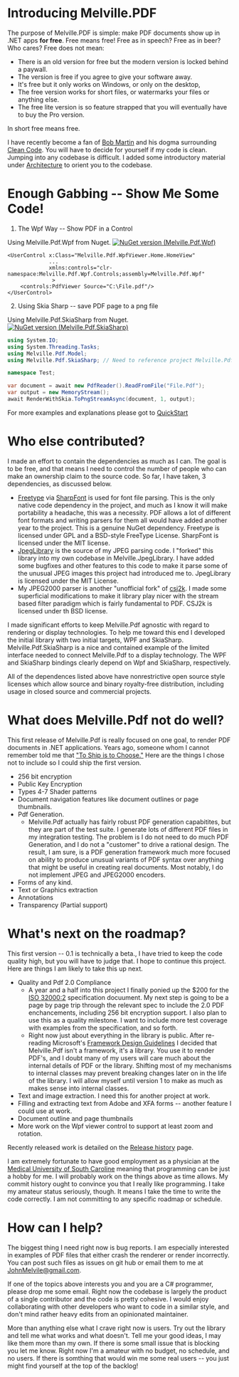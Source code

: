 # Introducing Melville.PDF

The purpose of Melville.PDF is simple:  make PDF documents show up in .NET apps __for free__.
Free means free! Free as in speech?  Free as in beer? Who cares?  Free does not mean:
- There is an old version for free but the modern version is locked behind a paywall.
- The version is free if you agree to give your software away.
- It's free but it only works on Windows, or only on the desktop,
- The free version works for short files, or watermarks your files or anything else.
- The free lite version is so feature strapped that you will eventually have to buy the Pro version.

In short free means free.

I have recently become a fan of [Bob Martin](https://blog.cleancoder.com/) and his dogma surrounding
[Clean Code](https://www.amazon.com/Clean-Code-Handbook-Software-Craftsmanship/dp/0132350882).  You will
have to decide for yourself if my code is clean.  Jumping into any codebase is difficult.  I added some 
introductory material under [Architecture](Docs/Architecture/Overview.md) to  orient you to the codebase.

# Enough Gabbing -- Show Me Some Code!

1. The Wpf Way -- Show PDF in a Control

Using Melville.Pdf.Wpf from Nuget. [![NuGet version (Melville.Pdf.Wpf)](https://img.shields.io/nuget/v/Melville.Pdf.Wpf.svg)](https://www.nuget.org/packages/Melville.Pdf.Wpf/)
````xaml
<UserControl x:Class="Melville.Pdf.WpfViewer.Home.HomeView"
             ...
             xmlns:controls="clr-namespace:Melville.Pdf.Wpf.Controls;assembly=Melville.Pdf.Wpf"
              >
    <controls:PdfViewer Source="C:\File.pdf"/>
</UserControl>

````
2. Using Skia Sharp -- save PDF page to a png file

Using Melville.Pdf.SkiaSharp from Nuget. [![NuGet version (Melville.Pdf.SkiaSharp)](https://img.shields.io/nuget/v/Melville.Pdf.SkiaSharp.svg)](https://www.nuget.org/packages/Melville.SkiaSharp.Wpf/)
````c#
using System.IO;
using System.Threading.Tasks;
using Melville.Pdf.Model;
using Melville.Pdf.SkiaSharp; // Need to reference project Melville.Pdf.SkiaSharp

namespace Test;

var document = await new PdfReader().ReadFromFile("File.Pdf");
var output = new MemoryStream();
await RenderWithSkia.ToPngStreamAsync(document, 1, output);
````

For more examples and explanations please got to [QuickStart](Docs/QuickStart/Display.md)

# Who else contributed?
I made an effort to contain the dependencies as much as I can.  The goal is to be free, and that means I 
need to control the number of people who can make an ownership claim to the source code.  So far, I have taken,
3 dependencies, as discussed below.
- [Freetype](http://freetype.org/license.html) via [SharpFont](https://github.com/Robmaister/SharpFont) is
used for font file parsing.  This is the only native code dependency in the project, and much as I know
it will make portability a headache, this was a necessity.  PDF allows a lot of different font formats and
writing parsers for them all would have added another year to the project.  This is a genuine NuGet 
dependency.  Freetype is licensed under GPL and a BSD-style FreeType License.  SharpFont is licensed under the MIT license.
- [JpegLibrary](https://github.com/yigolden/JpegLibrary) is the source of my JPEG parsing code.  I "forked"
this library into my own codebase in Melville.JpegLibrary.  I have added some bugfixes and other features
to this code to make it parse some of the unusual JPEG images this project had introduced me to.  JpegLibrary is licensed under the MIT License.
- My JPEG2000 parser is another "unofficial fork" of [csj2k](https://github.com/cureos/csj2k).  I made
some superficial modifications to make it library play nicer with the stream based filter paradigm which
is fairly fundamental to PDF.  CSJ2k is licensed under th BSD license.

I made significant efforts to keep Melville.Pdf agnostic with regard to rendering or display technologies.
To help me toward this end I developed the initial library with two initial targets, WPF and SkiaSharp.
Melville.Pdf.SkiaSharp is a nice and contained example of the limited interface needed to connect Melville.Pdf
to a display technology.  The WPF and SkiaSharp bindings clearly depend on Wpf and SkiaSharp, respectively. 

All of the dependences listed above have nonrestrictive open source style licenses which allow source and
binary royalty-free distribution, including usage in closed source and commercial projects.

# What does Melville.Pdf not do well?
This first release of Melville.Pdf is really focused on one goal, to render
PDF documents in .NET applications.  Years ago, someone whom I cannot
remember told me that ["To Ship is to Choose."](https://devblogs.microsoft.com/powershell/diy-ternary-operator/)  Here are the things I chose
not to include so I could ship the first version.
- 256 bit encryption
- Public Key Encryption
- Types 4-7 Shader patterns
- Document navigation features like document outlines or page thumbnails.
- Pdf Generation.
    - Melville.Pdf actually has fairly robust PDF generation
      capabitites, but they are part of the test suite.  I generate lots of different
      PDF files in my integration testing.  The problem is I do not need to do
      much PDF Generation, and I do not a "customer" to drive a rational design.
      The result, I am sure, is a PDF generation framework much more focused on
      ability to produce unusual variants of PDF syntax over anything that might
      be useful in creating real documents.  Most notably, I do not implement JPEG and JPEG2000 encoders.
- Forms of any kind.
- Text or Graphics extraction
- Annotations
- Transparency (Partial support)

# What's next on the roadmap?

This first version -- 0.1 is technically a beta.,  I have tried to keep the
code quality high, but you will have to judge that.  I hope to continue this
project.  Here are things I am likely to take this up next.

- Quality and Pdf 2.0 Compliance
    - A year and a half into this project I finally ponied up the $200 for
      the [ISO 32000:2](https://www.pdfa.org/resource/iso-32000-pdf/) specification
      docuument.  My next step is going to be a page by page trip through the relevant
      spec to include the 2.0 PDF enchancements, including 256 bit encryption support.  I also plan to
      use this as a quality milestone.  I want to include more test coverage with examples from the specification, and so forth.
    - Right now just about everything in the library is public.  After re-reading Microsoft's
      [Framework Design Guidelines](https://docs.microsoft.com/en-us/dotnet/standard/design-guidelines/) I
      decided that Melville.Pdf isn't a framework, it's a library.  You use it to render PDF's, and I doubt
      many of my users will care much about the internal details of PDF or the library.  Shifting most of my
      mechanisms to internal classes may prevent breaking changes later on in the life of the library.  I will
      allow myself until version 1 to make as much as makes sense into internal classes.
- Text and image extraction.  I need this for another project at work.
- Filling and extracting text from Adobe and XFA forms -- another feature I could use at work.
- Document outline and page thumbnails
- More work on the Wpf viewer control to support at least zoom and rotation.

Recently released work is detailed on the [Release history](Docs/ReleaseNotes.md) page.

I am extremely fortunate to have good employment as a physician at the
[Medical University of South Caroline](https://medicine.musc.edu/departments/pediatrics/divisions/child-abuse-pediatrics/faculty)
meaning that programming can be just a hobby for me.  I will probably work on the things above as time allows.
My commit history ought to convince you that I really like programming.  I take my amateur status
seriously, though.  It means I take the time to write the code correctly.  I am not committing to any specific
roadmap or schedule.

# How can I help?
The biggest thing I need right now is bug reports.  I am especially interested in examples of PDF files that
either crash the renderer or render incorrectly.  You can post such files as issues on git hub or email them
to me at JohnMelvile@gmail.com.

If one of the topics above interests you and you are a C# programmer, please drop me some email.  Right now
the codebase is largely the product of a single contributor and the code is pretty cohesive.  I would enjoy
collaborating with other developers who want to code in a similar style, and don't mind rather heavy edits
from an opinionated maintainer.

More than anything else what I crave right now is users.  Try out the library and tell me what works and
what doesn't.  Tell me your good ideas, I may like them more than my own.  If there is some small issue that
is blocking you let me know.  Right now I'm a amateur with no budget, no schedule, and no users.  If there
is somthing that would win me some real users -- you just might find yourself at the top of the backlog!
